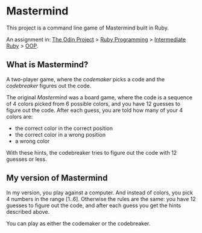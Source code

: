 # Mastermind

This project is a command line game of Mastermind built in Ruby.

An assignment in:
[The Odin Project](https://www.theodinproject.com/) > [Ruby Programming](https://www.theodinproject.com/courses/ruby-programming) > [Intermediate Ruby](https://www.theodinproject.com/courses/ruby-programming#intermediate-ruby) > [OOP](https://www.theodinproject.com/courses/ruby-programming/lessons/oop).


## What is Mastermind?

A two-player game, where the _codemaker_ picks a code and the _codebreaker_ figures out the code. 

The original _Mastermind_ was a board game, where the code is a sequence of 4 colors picked from 6 possible colors, and you have 12 guesses to figure out the code. After each guess, you are told how many of your 4 colors are:
- the correct color in the correct position
- the correct color in a wrong position
- a wrong color

With these hints, the codebreaker tries to figure out the code with 12 guesses or less.


## My version of Mastermind

In my version, you play against a computer. And instead of colors, you pick 4 numbers in the range [1..6]. Otherwise the rules are the same: you have 12 guesses to figure out the code, and after each guess you get the hints described above.

You can play as either the codemaker or the codebreaker.